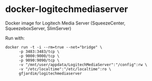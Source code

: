 # docker-logitechmediaserver

Docker image for Logitech Media Server (SqueezeCenter, SqueezeboxServer, SlimServer)

Run with:

```
docker run -t -i --rm=true --net="bridge" \
      -p 3483:3483/tcp \
      -p 9000:9000/tcp \
      -p 9090:9090/tcp \
      -v "/mnt/user/appdata/LogitechMediaServer":"/config":rw \
      -v "/etc/localtime":"/etc/localtime":ro \
      gfjardim/logitechmediaserver
```

